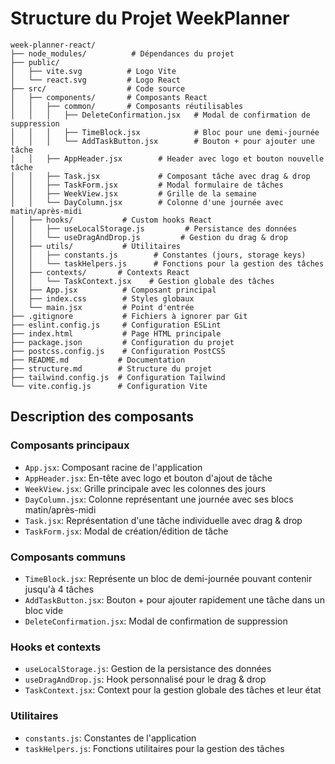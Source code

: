 # Structure du Projet WeekPlanner

```
week-planner-react/
├── node_modules/          # Dépendances du projet
├── public/
│   ├── vite.svg          # Logo Vite
│   └── react.svg         # Logo React
├── src/                  # Code source
│   ├── components/       # Composants React
│   │   ├── common/       # Composants réutilisables
│   │   │   ├── DeleteConfirmation.jsx   # Modal de confirmation de suppression
│   │   │   ├── TimeBlock.jsx            # Bloc pour une demi-journée
│   │   │   └── AddTaskButton.jsx        # Bouton + pour ajouter une tâche
│   │   ├── AppHeader.jsx        # Header avec logo et bouton nouvelle tâche
│   │   ├── Task.jsx             # Composant tâche avec drag & drop
│   │   ├── TaskForm.jsx         # Modal formulaire de tâches
│   │   ├── WeekView.jsx         # Grille de la semaine
│   │   └── DayColumn.jsx        # Colonne d'une journée avec matin/après-midi
│   ├── hooks/           # Custom hooks React
│   │   ├── useLocalStorage.js         # Persistance des données
│   │   └── useDragAndDrop.js         # Gestion du drag & drop
│   ├── utils/           # Utilitaires
│   │   ├── constants.js        # Constantes (jours, storage keys)
│   │   └── taskHelpers.js      # Fonctions pour la gestion des tâches
│   ├── contexts/       # Contexts React
│   │   └── TaskContext.jsx    # Gestion globale des tâches
│   ├── App.jsx          # Composant principal
│   ├── index.css        # Styles globaux
│   └── main.jsx         # Point d'entrée
├── .gitignore           # Fichiers à ignorer par Git
├── eslint.config.js     # Configuration ESLint
├── index.html           # Page HTML principale
├── package.json         # Configuration du projet
├── postcss.config.js    # Configuration PostCSS
├── README.md           # Documentation
├── structure.md        # Structure du projet
├── tailwind.config.js  # Configuration Tailwind
└── vite.config.js      # Configuration Vite
```

## Description des composants

### Composants principaux

- `App.jsx`: Composant racine de l'application
- `AppHeader.jsx`: En-tête avec logo et bouton d'ajout de tâche
- `WeekView.jsx`: Grille principale avec les colonnes des jours
- `DayColumn.jsx`: Colonne représentant une journée avec ses blocs matin/après-midi
- `Task.jsx`: Représentation d'une tâche individuelle avec drag & drop
- `TaskForm.jsx`: Modal de création/édition de tâche

### Composants communs

- `TimeBlock.jsx`: Représente un bloc de demi-journée pouvant contenir jusqu'à 4 tâches
- `AddTaskButton.jsx`: Bouton + pour ajouter rapidement une tâche dans un bloc vide
- `DeleteConfirmation.jsx`: Modal de confirmation de suppression

### Hooks et contexts

- `useLocalStorage.js`: Gestion de la persistance des données
- `useDragAndDrop.js`: Hook personnalisé pour le drag & drop
- `TaskContext.jsx`: Context pour la gestion globale des tâches et leur état

### Utilitaires

- `constants.js`: Constantes de l'application
- `taskHelpers.js`: Fonctions utilitaires pour la gestion des tâches
